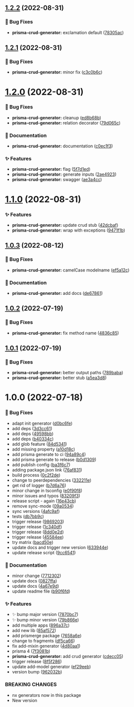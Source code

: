 ## [1.2.2](https://github.com/prisma-utils/prisma-utils/compare/@prisma-utils/prisma-crud-generator@1.2.1...@prisma-utils/prisma-crud-generator@1.2.2) (2022-08-31)


### :bug: Bug Fixes

* **prisma-crud-generator:** exclamation default ([78305ac](https://github.com/prisma-utils/prisma-utils/commit/78305ace71524f7b5733ff198be4710fba3bbdd9))

## [1.2.1](https://github.com/prisma-utils/prisma-utils/compare/@prisma-utils/prisma-crud-generator@1.2.0...@prisma-utils/prisma-crud-generator@1.2.1) (2022-08-31)


### :bug: Bug Fixes

* **prisma-crud-generator:** minor fix ([c3c0b6c](https://github.com/prisma-utils/prisma-utils/commit/c3c0b6c0a2787cfc33fde731c8aa2dda055a829d))

# [1.2.0](https://github.com/prisma-utils/prisma-utils/compare/@prisma-utils/prisma-crud-generator@1.1.0...@prisma-utils/prisma-crud-generator@1.2.0) (2022-08-31)


### :bug: Bug Fixes

* **prisma-crud-generator:** cleanup ([ed8b68b](https://github.com/prisma-utils/prisma-utils/commit/ed8b68b40549fadf898445f3c99d804e4eab131a))
* **prisma-crud-generator:** relation decorator ([79d065c](https://github.com/prisma-utils/prisma-utils/commit/79d065cf12621a653cf6f35e24b1fdeec3f2e17b))


### :memo: Documentation

* **prisma-crud-generator:** documentation ([c0ec1f3](https://github.com/prisma-utils/prisma-utils/commit/c0ec1f3276df25ee5f43533772e8142a1e9589a3))


### :sparkles: Features

* **prisma-crud-generator:** flag ([5f7d1ed](https://github.com/prisma-utils/prisma-utils/commit/5f7d1edc8a0f14b784fff789c56b2b47c3b02fa5))
* **prisma-crud-generator:** generate inputs ([2ae4923](https://github.com/prisma-utils/prisma-utils/commit/2ae49234df772b7e144059a2190de4849ab2aa79))
* **prisma-crud-generator:** swagger ([ae3a4cc](https://github.com/prisma-utils/prisma-utils/commit/ae3a4ccec2d9ff2cc17175e3dff11ea9be147b75))

# [1.1.0](https://github.com/prisma-utils/prisma-utils/compare/@prisma-utils/prisma-crud-generator@1.0.3...@prisma-utils/prisma-crud-generator@1.1.0) (2022-08-31)


### :sparkles: Features

* **prisma-crud-generator:** update crud stub ([42dcbaf](https://github.com/prisma-utils/prisma-utils/commit/42dcbaf48abbbf1e2c98d438b186b331a0c64892))
* **prisma-crud-generator:** wrap with exceptions ([9471f1b](https://github.com/prisma-utils/prisma-utils/commit/9471f1bfb94fb56d531570f46bdcb90f22339567))

## [1.0.3](https://github.com/prisma-utils/prisma-utils/compare/@prisma-utils/prisma-crud-generator@1.0.2...@prisma-utils/prisma-crud-generator@1.0.3) (2022-08-12)


### :bug: Bug Fixes

* **prisma-crud-generator:** camelCase modelname ([ef5a12c](https://github.com/prisma-utils/prisma-utils/commit/ef5a12c289a62130fc3dd17c6ee70abeb6754b4c))


### :memo: Documentation

* **prisma-crud-generator:** add docs ([de67861](https://github.com/prisma-utils/prisma-utils/commit/de67861b5b3306a05152a8746c85ab0c8a6f7f1f))

## [1.0.2](https://github.com/prisma-utils/prisma-utils/compare/@prisma-utils/prisma-crud-generator@1.0.1...@prisma-utils/prisma-crud-generator@1.0.2) (2022-07-19)


### :bug: Bug Fixes

* **prisma-crud-generator:** fix method name ([4836c85](https://github.com/prisma-utils/prisma-utils/commit/4836c8518c129a2720b57cfb69f38f88123e6630))

## [1.0.1](https://github.com/prisma-utils/prisma-utils/compare/@prisma-utils/prisma-crud-generator@1.0.0...@prisma-utils/prisma-crud-generator@1.0.1) (2022-07-19)


### :bug: Bug Fixes

* **prisma-crud-generator:** better output paths ([789baba](https://github.com/prisma-utils/prisma-utils/commit/789baba9a5c540110352eb3aee2768d93d757267))
* **prisma-crud-generator:** better stub ([a5ea3d8](https://github.com/prisma-utils/prisma-utils/commit/a5ea3d86910c88c64ae30658ce66a1d9ff57dc41))

# 1.0.0 (2022-07-18)


### :bug: Bug Fixes

* adapt init generator ([d0bc6fe](https://github.com/prisma-utils/prisma-utils/commit/d0bc6fe5e17d048ddd7658730d34dce1489de867))
* add deps ([3d3cc61](https://github.com/prisma-utils/prisma-utils/commit/3d3cc617092f4b964435b8986c95ab912ebfaa2d))
* add deps ([49598bb](https://github.com/prisma-utils/prisma-utils/commit/49598bb166a3f8cd6168e03de203e503097b5b81))
* add deps ([b40334c](https://github.com/prisma-utils/prisma-utils/commit/b40334c2e49266abebe498351ef85a8d86b2838f))
* add glob feature ([84d5341](https://github.com/prisma-utils/prisma-utils/commit/84d534149d21715b88c137389f24eadeb351feff))
* add missing property ([a10d18c](https://github.com/prisma-utils/prisma-utils/commit/a10d18cd8d72f3f60cb0e24bc0e3cf9369058bcc))
* add prisma generate to ci ([94a89c4](https://github.com/prisma-utils/prisma-utils/commit/94a89c48ee057701486a826988a95d41c0a30d8e))
* add prisma generate to release ([b0d1309](https://github.com/prisma-utils/prisma-utils/commit/b0d130928b6f2ef06115d50d67a9bc598a9897cd))
* add publish config ([ba3f6c7](https://github.com/prisma-utils/prisma-utils/commit/ba3f6c73a29f482b5e6070c1ec9d68d8c76c8746))
* adding package.json link ([76af831](https://github.com/prisma-utils/prisma-utils/commit/76af83118bcc8403471c4888a6cdead0b9baf5fc))
* build process ([0c2f2de](https://github.com/prisma-utils/prisma-utils/commit/0c2f2de1909cc1cd8bc56f2750881e6ee2a15d93))
* change to peerdependencies ([332211e](https://github.com/prisma-utils/prisma-utils/commit/332211e7269b4db0388e7ed9387af10db3212596))
* get rid of logger ([b7d6a76](https://github.com/prisma-utils/prisma-utils/commit/b7d6a76de22315e56426f7fc23fe2ab02e38878b))
* minor change in tsconfig ([e0f90f8](https://github.com/prisma-utils/prisma-utils/commit/e0f90f882a50aef3261512d2fb89b86f45407328))
* minor issues and typos ([83209f3](https://github.com/prisma-utils/prisma-utils/commit/83209f38055c11969707a95feffc516a14adf6a8))
* release script - again ([16e43cb](https://github.com/prisma-utils/prisma-utils/commit/16e43cb3acbe209df58d95e2b98b9dd3ca9eb192))
* remove sync-mode ([09a0534](https://github.com/prisma-utils/prisma-utils/commit/09a0534f73601b5d39d11d28bd3c646081a0531b))
* sync versions ([4afc9af](https://github.com/prisma-utils/prisma-utils/commit/4afc9afc3aa131fac6e965f57d1a7d0025aca209))
* tests ([db7bb9c](https://github.com/prisma-utils/prisma-utils/commit/db7bb9c17efb1816374afe76d67ebef245ea71b1))
* trigger release ([9869203](https://github.com/prisma-utils/prisma-utils/commit/986920360f71906bbdc988cc073cec7716b6eb68))
* trigger release ([1c340df](https://github.com/prisma-utils/prisma-utils/commit/1c340df3723b0c1f8f68a130fa2e60bef84af969))
* trigger release ([8dd0e2d](https://github.com/prisma-utils/prisma-utils/commit/8dd0e2d26d061e552295b11dc141aa912e721218))
* trigger release ([45584ee](https://github.com/prisma-utils/prisma-utils/commit/45584eef862c50cf8cf9094ce4578842979e834c))
* try matrix ([bacd50e](https://github.com/prisma-utils/prisma-utils/commit/bacd50e292a817c65bb506169360ae51dc57a7fc))
* update docs and trigger new version ([633944e](https://github.com/prisma-utils/prisma-utils/commit/633944e297f74bf9cbaa96abee119c07373a170f))
* update release script ([9cc6541](https://github.com/prisma-utils/prisma-utils/commit/9cc65411aab268860b77b3218ed4aa7073980f37))


### :memo: Documentation

* minor change ([7712302](https://github.com/prisma-utils/prisma-utils/commit/77123024ce4bab74f05058156c6c60f401754dd3))
* update docs ([0827ffa](https://github.com/prisma-utils/prisma-utils/commit/0827ffa16b62e57ca01ed4f72c61e8684333bbba))
* update docs ([4a67e9d](https://github.com/prisma-utils/prisma-utils/commit/4a67e9dfb080a6e953410bf108e470f94033df2d))
* update readme file ([b90f6fd](https://github.com/prisma-utils/prisma-utils/commit/b90f6fddb085f7acdf749479bdaa55b78078114e))


### :sparkles: Features

* :sparkles: bump major version ([7870bc7](https://github.com/prisma-utils/prisma-utils/commit/7870bc7baedb2943ad488ca8073106b9216bf884))
* :sparkles: bump minor version ([79b866e](https://github.com/prisma-utils/prisma-utils/commit/79b866eba364235e83391dc0835d64a8bd80f38d))
* add multiple apps ([896a37c](https://github.com/prisma-utils/prisma-utils/commit/896a37c08ad3bcb9b5975c110525847e0bfaf0d8))
* add new lib ([85af572](https://github.com/prisma-utils/prisma-utils/commit/85af5727b53d129036ee8265f2a0eab1fcf7ab30))
* add prismerge package ([7658a6e](https://github.com/prisma-utils/prisma-utils/commit/7658a6e506ecd91c4ef0505ea373cb4508d63021))
* change to fragments ([df5ca66](https://github.com/prisma-utils/prisma-utils/commit/df5ca661e66f45b0841c7f03ac0e98890fbc65f8))
* fix add-mixin generator ([4d80aa1](https://github.com/prisma-utils/prisma-utils/commit/4d80aa10597f822ed43ecf3b3249519b44e94bcf))
* prisma 4 ([7f3081b](https://github.com/prisma-utils/prisma-utils/commit/7f3081b5184770904dc1483d1714478c3bf19cc3))
* **prisma-crud-generator:** add crud generator ([cdecc05](https://github.com/prisma-utils/prisma-utils/commit/cdecc05f8a42a6227927e911468b1b5a3b14cd4b))
* trigger release ([8f5f286](https://github.com/prisma-utils/prisma-utils/commit/8f5f286e4a41cba5358510fcc9faad12399cbb2d))
* update add-model generator ([ef29eeb](https://github.com/prisma-utils/prisma-utils/commit/ef29eebe43fa145b49f1fe9d340c282e3e7496f0))
* version bump ([962032b](https://github.com/prisma-utils/prisma-utils/commit/962032b0d2aeed2d38f9b9186158f89e36f2ce44))


### BREAKING CHANGES

* nx generators now in this package
* New version
